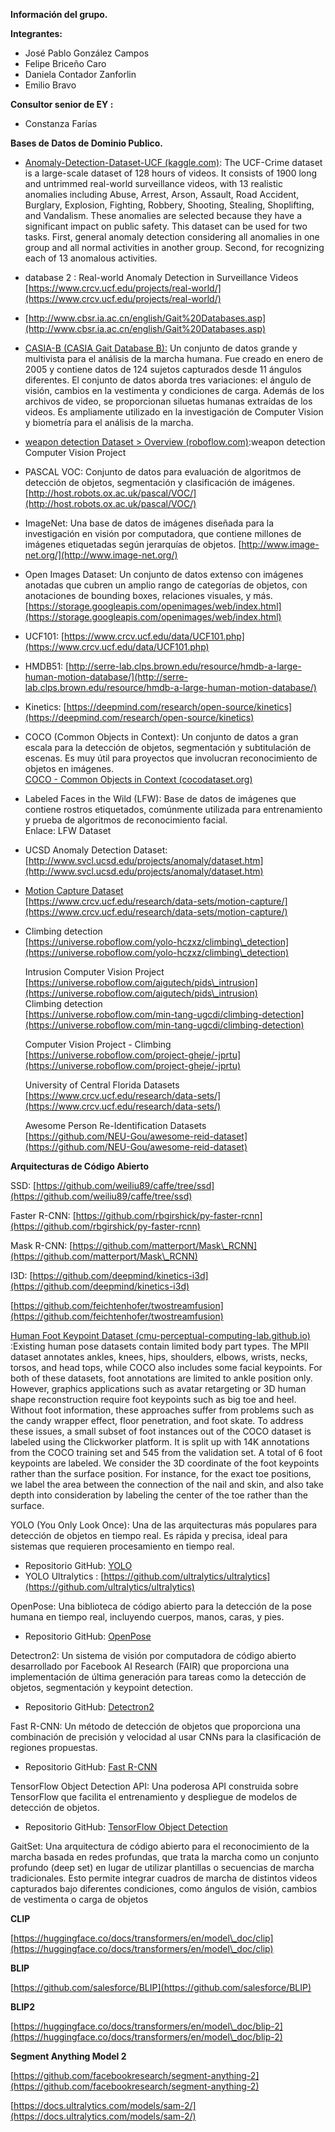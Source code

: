 **Información del grupo.**

**Integrantes:**

* José Pablo González Campos  
* Felipe Briceño Caro  
* Daniela Contador Zanforlin  
* Emilio Bravo

**Consultor senior de EY :**

* Constanza Farías

**Bases de Datos de Dominio Publico.**

* [Anomaly-Detection-Dataset-UCF (kaggle.com)](https://www.kaggle.com/datasets/minhajuddinmeraj/anomalydetectiondatasetucf): The UCF-Crime dataset is a large-scale dataset of 128 hours of videos. It consists of 1900 long and untrimmed real-world surveillance videos, with 13 realistic anomalies including Abuse, Arrest, Arson, Assault, Road Accident, Burglary, Explosion, Fighting, Robbery, Shooting, Stealing, Shoplifting, and Vandalism. These anomalies are selected because they have a significant impact on public safety. This dataset can be used for two tasks. First, general anomaly detection considering all anomalies in one group and all normal activities in another group. Second, for recognizing each of 13 anomalous activities.

* database 2 : Real-world Anomaly Detection in Surveillance Videos  
  [https://www.crcv.ucf.edu/projects/real-world/](https://www.crcv.ucf.edu/projects/real-world/)  
    
* [http://www.cbsr.ia.ac.cn/english/Gait%20Databases.asp](http://www.cbsr.ia.ac.cn/english/Gait%20Databases.asp)  
* [CASIA-B (CASIA Gait Database B):](http://www.cbsr.ia.ac.cn/english/Gait%20Databases.asp) Un conjunto de datos grande y multivista para el análisis de la marcha humana. Fue creado en enero de 2005 y contiene datos de 124 sujetos capturados desde 11 ángulos diferentes. El conjunto de datos aborda tres variaciones: el ángulo de visión, cambios en la vestimenta y condiciones de carga. Además de los archivos de video, se proporcionan siluetas humanas extraídas de los videos. Es ampliamente utilizado en la investigación de Computer Vision y biometría para el análisis de la marcha.  
* [weapon detection Dataset \> Overview (roboflow.com)](https://universe.roboflow.com/weapon-detection-qktol/weapon-detection-ipl7p):weapon detection Computer Vision Project  
* PASCAL VOC: Conjunto de datos para evaluación de algoritmos de detección de objetos, segmentación y clasificación de imágenes. [http://host.robots.ox.ac.uk/pascal/VOC/](http://host.robots.ox.ac.uk/pascal/VOC/)  
* ImageNet: Una base de datos de imágenes diseñada para la investigación en visión por computadora, que contiene millones de imágenes etiquetadas según jerarquías de objetos. [http://www.image-net.org/](http://www.image-net.org/)  
* Open Images Dataset: Un conjunto de datos extenso con imágenes anotadas que cubren un amplio rango de categorías de objetos, con anotaciones de bounding boxes, relaciones visuales, y más. [https://storage.googleapis.com/openimages/web/index.html](https://storage.googleapis.com/openimages/web/index.html)  
* UCF101: [https://www.crcv.ucf.edu/data/UCF101.php](https://www.crcv.ucf.edu/data/UCF101.php)  
* HMDB51: [http://serre-lab.clps.brown.edu/resource/hmdb-a-large-human-motion-database/](http://serre-lab.clps.brown.edu/resource/hmdb-a-large-human-motion-database/)  
* Kinetics: [https://deepmind.com/research/open-source/kinetics](https://deepmind.com/research/open-source/kinetics)  
* COCO (Common Objects in Context): Un conjunto de datos a gran escala para la detección de objetos, segmentación y subtitulación de escenas. Es muy útil para proyectos que involucran reconocimiento de objetos en imágenes.  
  [COCO \- Common Objects in Context (cocodataset.org)](https://cocodataset.org/\#home)  
* Labeled Faces in the Wild (LFW): Base de datos de imágenes que contiene rostros etiquetados, comúnmente utilizada para entrenamiento y prueba de algoritmos de reconocimiento facial.  
  Enlace: LFW Dataset  
* UCSD Anomaly Detection Dataset: [http://www.svcl.ucsd.edu/projects/anomaly/dataset.htm](http://www.svcl.ucsd.edu/projects/anomaly/dataset.htm)

* [Motion Capture Dataset](https://www.crcv.ucf.edu/research/data-sets/motion-capture/)  
  [https://www.crcv.ucf.edu/research/data-sets/motion-capture/](https://www.crcv.ucf.edu/research/data-sets/motion-capture/)

* Climbing detection  
  [https://universe.roboflow.com/yolo-hczxz/climbing\_detection](https://universe.roboflow.com/yolo-hczxz/climbing\_detection)  
    
  Intrusion Computer Vision Project  
  [https://universe.roboflow.com/aigutech/pids\_intrusion](https://universe.roboflow.com/aigutech/pids\_intrusion)  
  Climbing detection  
  [https://universe.roboflow.com/min-tang-ugcdi/climbing-detection](https://universe.roboflow.com/min-tang-ugcdi/climbing-detection)  
    
  Computer Vision Project \- Climbing  
  [https://universe.roboflow.com/project-gheje/-jprtu](https://universe.roboflow.com/project-gheje/-jprtu)  
    
  University of Central Florida Datasets  
  [https://www.crcv.ucf.edu/research/data-sets/](https://www.crcv.ucf.edu/research/data-sets/)  
    
  Awesome Person Re-Identification Datasets  
  [https://github.com/NEU-Gou/awesome-reid-dataset](https://github.com/NEU-Gou/awesome-reid-dataset)


**Arquitecturas de Código Abierto**

SSD: [https://github.com/weiliu89/caffe/tree/ssd](https://github.com/weiliu89/caffe/tree/ssd)

Faster R-CNN: [https://github.com/rbgirshick/py-faster-rcnn](https://github.com/rbgirshick/py-faster-rcnn)

Mask R-CNN: [https://github.com/matterport/Mask\_RCNN](https://github.com/matterport/Mask\_RCNN)

I3D: [https://github.com/deepmind/kinetics-i3d](https://github.com/deepmind/kinetics-i3d)

[https://github.com/feichtenhofer/twostreamfusion](https://github.com/feichtenhofer/twostreamfusion)

[Human Foot Keypoint Dataset (cmu-perceptual-computing-lab.github.io)](https://cmu-perceptual-computing-lab.github.io/foot\_keypoint\_dataset/) :Existing human pose datasets contain limited body part types. The MPII dataset annotates ankles, knees, hips, shoulders, elbows, wrists, necks, torsos, and head tops, while COCO also includes some facial keypoints. For both of these datasets, foot annotations are limited to ankle position only. However, graphics applications such as avatar retargeting or 3D human shape reconstruction require foot keypoints such as big toe and heel. Without foot information, these approaches suffer from problems such as the candy wrapper effect, floor penetration, and foot skate. To address these issues, a small subset of foot instances out of the COCO dataset is labeled using the Clickworker platform. It is split up with 14K annotations from the COCO training set and 545 from the validation set. A total of 6 foot keypoints are labeled. We consider the 3D coordinate of the foot keypoints rather than the surface position. For instance, for the exact toe positions, we label the area between the connection of the nail and skin, and also take depth into consideration by labeling the center of the toe rather than the surface.

YOLO (You Only Look Once): Una de las arquitecturas más populares para detección de objetos en tiempo real. Es rápida y precisa, ideal para sistemas que requieren procesamiento en tiempo real.

* Repositorio GitHub: [YOLO](https://github.com/AlexeyAB/darknet)  
* YOLO Ultralytics : [https://github.com/ultralytics/ultralytics](https://github.com/ultralytics/ultralytics)

OpenPose: Una biblioteca de código abierto para la detección de la pose humana en tiempo real, incluyendo cuerpos, manos, caras, y pies.

* Repositorio GitHub: [OpenPose](https://github.com/CMU-Perceptual-Computing-Lab/openpose)

Detectron2: Un sistema de visión por computadora de código abierto desarrollado por Facebook AI Research (FAIR) que proporciona una implementación de última generación para tareas como la detección de objetos, segmentación y keypoint detection.

* Repositorio GitHub: [Detectron2](https://github.com/facebookresearch/detectron2)

Fast R-CNN: Un método de detección de objetos que proporciona una combinación de precisión y velocidad al usar CNNs para la clasificación de regiones propuestas.

* Repositorio GitHub: [Fast R-CNN](https://github.com/rbgirshick/fast-rcnn)

TensorFlow Object Detection API: Una poderosa API construida sobre TensorFlow que facilita el entrenamiento y despliegue de modelos de detección de objetos.

* Repositorio GitHub: [TensorFlow Object Detection](https://github.com/tensorflow/models/tree/master/research/object\_detection)

GaitSet: Una arquitectura de código abierto para el reconocimiento de la marcha basada en redes profundas, que trata la marcha como un conjunto profundo (deep set) en lugar de utilizar plantillas o secuencias de marcha tradicionales. Esto permite integrar cuadros de marcha de distintos videos capturados bajo diferentes condiciones, como ángulos de visión, cambios de vestimenta o carga de objetos

**CLIP**

[https://huggingface.co/docs/transformers/en/model\_doc/clip](https://huggingface.co/docs/transformers/en/model\_doc/clip)

**BLIP**

[https://github.com/salesforce/BLIP](https://github.com/salesforce/BLIP)

**BLIP2**

[https://huggingface.co/docs/transformers/en/model\_doc/blip-2](https://huggingface.co/docs/transformers/en/model\_doc/blip-2)

**Segment Anything Model 2**

[https://github.com/facebookresearch/segment-anything-2](https://github.com/facebookresearch/segment-anything-2)

[https://docs.ultralytics.com/models/sam-2/](https://docs.ultralytics.com/models/sam-2/)

